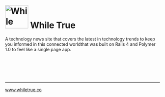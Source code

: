 # <img src="http://www.whiletrue.co/assets/penrose_icon-41c104bf3e35b519e112e7e6e9a334c7.png" alt="While True" width="75px" /> While True
A technology news site that covers the latest in technology trends to keep you informed in this connected worldthat was  built on Rails 4 and Polymer 1.0 to feel like a single page app.
<br>
<br>
<br>
<br>
<br>
<br>
___
www.whiletrue.co